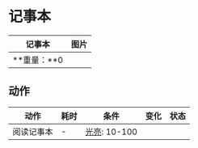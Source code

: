 # 记事本  
>   
  
  记事本  |   图片   
 ----  |  ----:   
 **重量：**0  |     
  
## 动作  
动作  |  耗时  |  条件  |  变化  |  状态  
----  |  ----  |  ----  |  ----  |  ----  
阅读记事本<br>  |  -  |  [光亮](Light.md): 10-100  |    |    


<script>document.title="记事本 - 卡牌生存百科 Card Survival Wiki";</script>